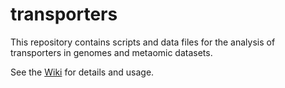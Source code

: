 # transporters
This repository contains scripts and data files for the analysis of transporters in genomes and metaomic datasets.

See the [Wiki](https://github.com/johnne/transporters/wiki) for details and usage.
